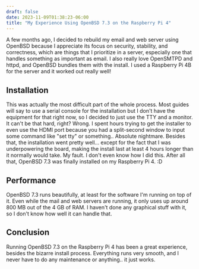 ```yaml
---
draft: false
date: 2023-11-09T01:38:23-06:00
title: "My Experience Using OpenBSD 7.3 on the Raspberry Pi 4"
---
```


A few months ago, I decided to rebuild my email and web server using OpenBSD because I appreciate its focus on security, stability, and correctness, which are things that I prioritize in a server, especially one that handles something as important as email. I also really love OpenSMTPD and httpd, and OpenBSD bundles them with the install. I used a Raspberry Pi 4B for the server and it worked out really well!

## Installation

This was actually the most difficult part of the whole process. Most guides will say to use a serial console for the installation but I don't have the equipment for that right now, so I decided to just use the TTY and a monitor. It can't be that hard, right? Wrong. I spent hours trying to get the installer to even use the HDMI port because you had a split-second window to input some command like "set tty" or something.. Absolute nightmare. Besides that, the installation went pretty well... except for the fact that I was underpowering the board, making the install last at least 4 hours longer than it normally would take. My fault. I don't even know how I did this. After all that, OpenBSD 7.3 was finally installed on my Raspberry Pi 4. :D

## Performance

OpenBSD 7.3 runs beautifully, at least for the software I'm running on top of it. Even while the mail and web servers are running, it only uses up around 800 MB out of the 4 GB of RAM. I haven't done any graphical stuff with it, so I don't know how well it can handle that.

## Conclusion

Running OpenBSD 7.3 on the Raspberry Pi 4 has been a great experience, besides the bizarre install process. Everything runs very smooth, and I never have to do any maintenance or anything.. it just works.
